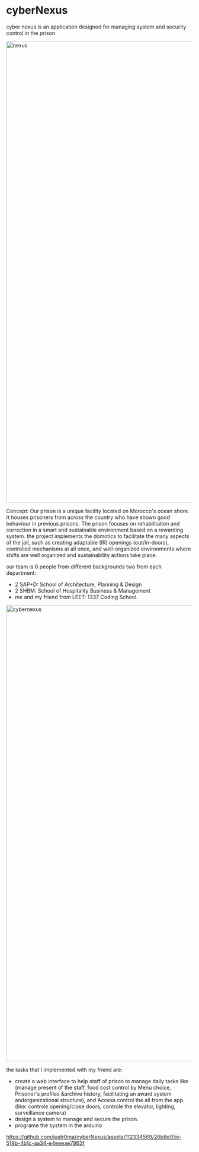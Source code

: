 # cyberNexus
cyber nexus  is an application designed for managing system and security control in the prison

<img width="1244" alt="nexus" src="https://github.com/justr0ma/cyberNexus/assets/112334569/1d793e1f-a6bd-4831-af97-8358f10339d3">


Concept:
Our prison is a unique facility located on Morocco's ocean shore. It houses prisoners from across the country who have shown good behaviour in previous prisons. The prison focuses on rehabilitation and correction in a smart and sustainable environment based on a rewarding system.
the project implements the domotics to facilitate the many aspects of the jail, such as creating adaptable (IR) openings (out/in-doors), controlled mechanisms at all once, and well-organized environments where shifts are well organized and sustainability actions take place.

our team is 6 people from different backgrounds two from each department:
- 2 SAP+D: School of  Architecture, Planning & Design
- 2 SHBM: School of Hospitality Business & Management
- me and my friend from LEET: 1337 Coding School.

<img width="1230" alt="cybernexus" src="https://github.com/justr0ma/cyberNexus/assets/112334569/61c6522c-266d-443b-86cd-61db495c094a">

the tasks that I implemented with my friend are:
- create a web interface to help staff of prison to manage daily tasks like (manage present of the staff, food cost control by Menu choice, Prisoner's profiles &archive history, facilitating an award system andorganizational structure), and Access control the all from the app. (like: controle opening/close doors, controle the elevator, lighting, surveillance camera)
- design a system to manage and secure the prison.
- programe the system in the arduino 



https://github.com/justr0ma/cyberNexus/assets/112334569/26b8e05e-519b-4b1c-aa34-e4eeeae7863f


